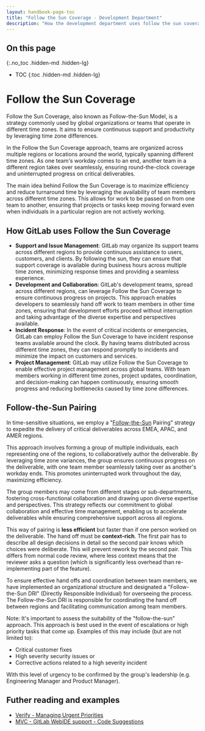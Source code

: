 ```yaml
---
layout: handbook-page-toc
title: "Follow the Sun Coverage - Development Department"
description: "How the development department uses follow the sun coverage and pairing"
---
```


## On this page
{:.no_toc .hidden-md .hidden-lg}

- TOC
{:toc .hidden-md .hidden-lg}

# Follow the Sun Coverage

Follow the Sun Coverage, also known as Follow-the-Sun Model, is a strategy commonly used by global organizations or teams that operate in different time zones. It aims to ensure continuous support and productivity by leveraging time zone differences.

In the Follow the Sun Coverage approach, teams are organized across multiple regions or locations around the world, typically spanning different time zones. As one team's workday comes to an end, another team in a different region takes over seamlessly, ensuring round-the-clock coverage and uninterrupted progress on critical deliverables.

The main idea behind Follow the Sun Coverage is to maximize efficiency and reduce turnaround time by leveraging the availability of team members across different time zones. This allows for work to be passed on from one team to another, ensuring that projects or tasks keep moving forward even when individuals in a particular region are not actively working.

## How GitLab uses Follow the Sun Coverage

- **Support and Issue Management**: GitLab may organize its support teams across different regions to provide continuous assistance to users, customers, and clients. By following the sun, they can ensure that support coverage is available during business hours across multiple time zones, minimizing response times and providing a seamless experience.
- **Development and Collaboration**: GitLab's development teams, spread across different regions, can leverage Follow the Sun Coverage to ensure continuous progress on projects. This approach enables developers to seamlessly hand off work to team members in other time zones, ensuring that development efforts proceed without interruption and taking advantage of the diverse expertise and perspectives available.
- **Incident Response**: In the event of critical incidents or emergencies, GitLab can employ Follow the Sun Coverage to have incident response teams available around the clock. By having teams distributed across different time zones, they can respond promptly to incidents and minimize the impact on customers and services.
- **Project Management**: GitLab may utilize Follow the Sun Coverage to enable effective project management across global teams. With team members working in different time zones, project updates, coordination, and decision-making can happen continuously, ensuring smooth progress and reducing bottlenecks caused by time zone differences.


## Follow-the-Sun Pairing

In time-sensitive situations, we employ a "[Follow-the-Sun](https://www.lucidchart.com/blog/follow-the-sun-model) Pairing" strategy to expedite the delivery of critical deliverables across EMEA, APAC, and AMER regions.

This approach involves forming a group of multiple individuals, each representing one of the regions, to collaboratively author the deliverable. By leveraging time zone variances, the group ensures continuous progress on the deliverable, with one team member seamlessly taking over as another's workday ends. This promotes uninterrupted work throughout the day, maximizing efficiency.

The group members may come from different stages or sub-departments, fostering cross-functional collaboration and drawing upon diverse expertise and perspectives. This strategy reflects our commitment to global collaboration and effective time management, enabling us to accelerate deliverables while ensuring comprehensive support across all regions.

This way of pairing is **less efficient** but faster than if one person worked on the deliverable. The hand off must be **context-rich**. The first pair has to describe all design decisions in detail so the second pair knows which choices were deliberate. This will prevent rework by the second pair. This differs from normal code review, where less context means that the reviewer asks a question (which is significantly less overhead than re-implementing part of the feature).

To ensure effective hand offs and coordination between team members, we have implemented an organizational structure and designated a "Follow-the-Sun DRI" (Directly Responsible Individual) for overseeing the process. The Follow-the-Sun DRI is responsible for coordinating the hand off between regions and facilitating communication among team members.

Note: It's important to assess the suitability of the "follow-the-sun" approach. This approach is best used in the event of escalations or high priority tasks that come up. Examples of this may include (but are not limited to):

- Critical customer fixes
- High severity security issues or
- Corrective actions related to a high severity incident

With this level of urgency to be confirmed by the group's leadership (e.g. Engineering Manager and Product Manager).

## Futher reading and examples

- [Verify - Managing Urgent Priorities](https://about.gitlab.com/handbook/engineering/development/ops/verify/#managing-urgent-priorities)
- [MVC - GitLab WebIDE support - Code Suggestions](https://gitlab.com/groups/gitlab-org/-/epics/10549)